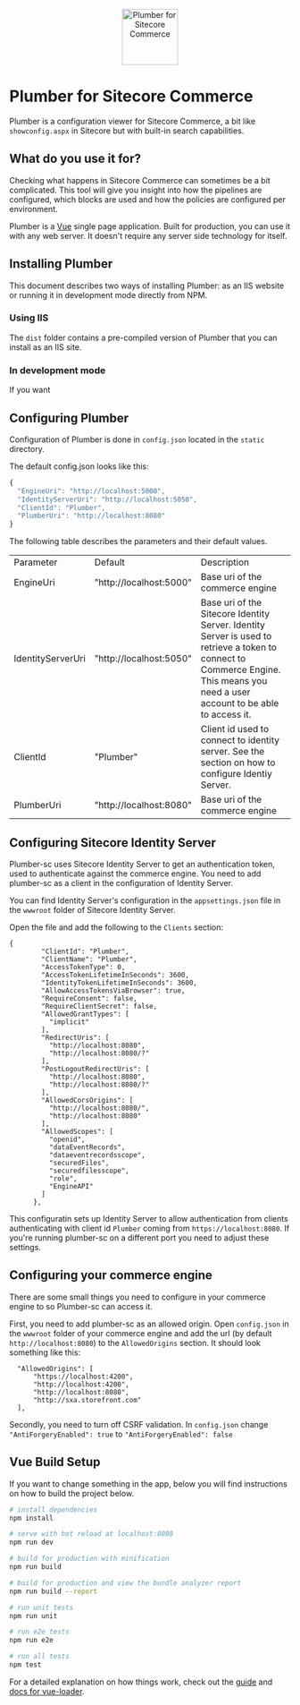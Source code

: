<p align="center"><a href="http://plumber-sc.com" target="_blank"><img width="100" src="http://plumber-sc.com/images/logo.png" alt="Plumber for Sitecore Commerce"></a></p>

# Plumber for Sitecore Commerce

Plumber is a configuration viewer for Sitecore Commerce, a bit like `showconfig.aspx` in Sitecore but with built-in search capabilities.

## What do you use it for?

Checking what happens in Sitecore Commerce can sometimes be a bit complicated. This tool will give you insight into how the pipelines are configured, which blocks are used and how the policies are configured per environment.

Plumber is a [Vue](https://vuejs.org/) single page application. Built for production, you can use it with any web server. It doesn't require any server side technology for itself.

## Installing Plumber

This document describes two ways of installing Plumber: as an IIS website or running it in development mode directly from NPM.

### Using IIS

The `dist` folder contains a pre-compiled version of Plumber that you can install as an IIS site.

### In development mode

If you want

## Configuring Plumber

Configuration of Plumber is done in `config.json` located in the `static` directory.

The default config.json looks like this:

```javascript
{
  "EngineUri": "http://localhost:5000",
  "IdentityServerUri": "http://localhost:5050",
  "ClientId": "Plumber",
  "PlumberUri": "http://localhost:8080"
}
```

The following table describes the parameters and their default values.

<table>
<tr>
    <td>Parameter</td><td>Default</td><td>Description</td>
</tr>
<tr>
    <td>EngineUri</td><td>"http://localhost:5000"</td><td>Base uri of the commerce engine</td>
</tr>
<tr>
    <td>IdentityServerUri</td><td>"http://localhost:5050"</td><td>Base uri of the Sitecore Identity Server. Identity Server is used to retrieve a token to connect to Commerce Engine. This means you need a user account to be able to access it.</td>
</tr>
<tr>
    <td>ClientId</td><td>"Plumber"</td><td>Client id used to connect to identity server. See the section on how to configure Identiy Server.</td>
</tr>
<tr>
    <td>PlumberUri</td><td>"http://localhost:8080"</td><td>Base uri of the commerce engine</td>
</tr>
</table>

## Configuring Sitecore Identity Server

Plumber-sc uses Sitecore Identity Server to get an authentication token, used to authenticate against the commerce engine. You need to add plumber-sc as a client in the configuration of Identity Server.

You can find Identity Server's configuration in the `appsettings.json` file in the `wwwroot` folder of Sitecore Identity Server.

Open the file and add the following to the `Clients` section:

```
{
        "ClientId": "Plumber",
        "ClientName": "Plumber",
        "AccessTokenType": 0,
        "AccessTokenLifetimeInSeconds": 3600,
        "IdentityTokenLifetimeInSeconds": 3600,
        "AllowAccessTokensViaBrowser": true,
        "RequireConsent": false,
        "RequireClientSecret": false,
        "AllowedGrantTypes": [
          "implicit"
        ],
        "RedirectUris": [
          "http://localhost:8080",
          "http://localhost:8080/?"
        ],
        "PostLogoutRedirectUris": [
          "http://localhost:8080",
          "http://localhost:8080/?"
        ],
        "AllowedCorsOrigins": [
          "http://localhost:8080/",
          "http://localhost:8080"
        ],
        "AllowedScopes": [
          "openid",
          "dataEventRecords",
          "dataeventrecordsscope",
          "securedFiles",
          "securedfilesscope",
          "role",
          "EngineAPI"
        ]
      },
```

This configuratin sets up Identity Server to allow authentication from clients authenticating with client id `Plumber` coming from `https://localhost:8080`. If you're running plumber-sc on a different port you need to adjust these settings.

## Configuring your commerce engine

There are some small things you need to configure in your commerce engine to so Plumber-sc can access it.

First, you need to add plumber-sc as an allowed origin. Open `config.json` in the `wwwroot` folder of your commerce engine and add the url (by default `http://localhost:8080`) to the `AllowedOrigins` section. It should look something like this: 

```
  "AllowedOrigins": [
      "https://localhost:4200",
      "http://localhost:4200",
      "http://localhost:8080",
      "http://sxa.storefront.com"
  ],
```

Secondly, you need to turn off CSRF validation. In `config.json` change `"AntiForgeryEnabled": true` to `"AntiForgeryEnabled": false`



## Vue Build Setup

If you want to change something in the app, below you will find instructions on how to build the project below. 

```bash
# install dependencies
npm install

# serve with hot reload at localhost:8080
npm run dev

# build for production with minification
npm run build

# build for production and view the bundle analyzer report
npm run build --report

# run unit tests
npm run unit

# run e2e tests
npm run e2e

# run all tests
npm test
```

For a detailed explanation on how things work, check out the [guide](http://vuejs-templates.github.io/webpack/) and [docs for vue-loader](http://vuejs.github.io/vue-loader).
